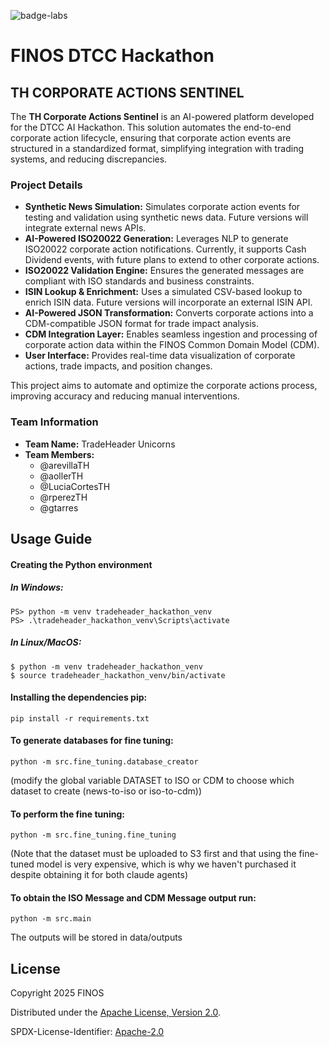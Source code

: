 ![badge-labs](https://user-images.githubusercontent.com/327285/230928932-7c75f8ed-e57b-41db-9fb7-a292a13a1e58.svg)

# FINOS DTCC Hackathon 


## TH CORPORATE ACTIONS SENTINEL

The **TH Corporate Actions Sentinel** is an AI-powered platform developed for the DTCC AI Hackathon. This solution automates the end-to-end corporate action lifecycle, ensuring that corporate action events are structured in a standardized format, simplifying integration with trading systems, and reducing discrepancies. 

### Project Details
- **Synthetic News Simulation:** Simulates corporate action events for testing and validation using synthetic news data. Future versions will integrate external news APIs.
- **AI-Powered ISO20022 Generation:** Leverages NLP to generate ISO20022 corporate action notifications. Currently, it supports Cash Dividend events, with future plans to extend to other corporate actions.
- **ISO20022 Validation Engine:** Ensures the generated messages are compliant with ISO standards and business constraints.
- **ISIN Lookup & Enrichment:** Uses a simulated CSV-based lookup to enrich ISIN data. Future versions will incorporate an external ISIN API.
- **AI-Powered JSON Transformation:** Converts corporate actions into a CDM-compatible JSON format for trade impact analysis.
- **CDM Integration Layer:** Enables seamless ingestion and processing of corporate action data within the FINOS Common Domain Model (CDM).
- **User Interface:** Provides real-time data visualization of corporate actions, trade impacts, and position changes.

This project aims to automate and optimize the corporate actions process, improving accuracy and reducing manual interventions.

### Team Information

- **Team Name:** TradeHeader Unicorns
- **Team Members:**
    - @arevillaTH
    - @aollerTH
    - @LuciaCortesTH
    - @rperezTH
    - @gtarres

## Usage Guide

#### Creating the Python environment

##### In Windows:

    PS> python -m venv tradeheader_hackathon_venv 
    PS> .\tradeheader_hackathon_venv\Scripts\activate

##### In Linux/MacOS:

    $ python -m venv tradeheader_hackathon_venv  
    $ source tradeheader_hackathon_venv/bin/activate

#### Installing the dependencies  pip:

    pip install -r requirements.txt 

#### To generate databases for fine tuning:

    python -m src.fine_tuning.database_creator  
    
(modify the global variable DATASET to ISO or CDM
    to choose which dataset to create (news-to-iso or iso-to-cdm))

#### To perform the fine tuning:

    python -m src.fine_tuning.fine_tuning
    
(Note that the dataset must be uploaded to S3 first and that using the fine-tuned model is very expensive, which is why we haven't purchased it despite obtaining it for both claude agents)

#### To obtain the ISO Message and CDM Message output run:
    python -m src.main

The outputs will be stored in data/outputs

## License

Copyright 2025 FINOS

Distributed under the [Apache License, Version 2.0](http://www.apache.org/licenses/LICENSE-2.0).

SPDX-License-Identifier: [Apache-2.0](https://spdx.org/licenses/Apache-2.0)





